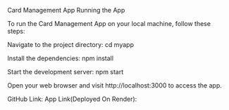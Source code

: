 Card Management App
Running the App

To run the Card Management App on your local machine, follow these steps:


Navigate to the project directory:
cd myapp

Install the dependencies:
npm install

Start the development server:
npm start

Open your web browser and visit http://localhost:3000 to access the app.

GitHub Link: 
App Link(Deployed On Render): 